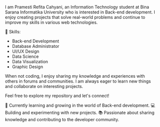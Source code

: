 I am Pramesti Refita Cahyani, an Information Technology student at Bina Sarana Informatika University who is interested in Back-end development. I enjoy creating projects that solve real-world problems and continue to improve my skills in various web technologies.

🔧 Skills:
- Back-end Development
- Database Administrator
- UI/UX Design
- Data Science
- Data Visualization
- Graphic Design

When not coding, I enjoy sharing my knowledge and experiences with others in forums and communities. I am always eager to learn new things and collaborate on interesting projects.

Feel free to explore my repository and let's connect!

🌱 Currently learning and growing in the world of Back-end development.
💻 Building and experimenting with new projects.
📚 Passionate about sharing knowledge and contributing to the developer community.
